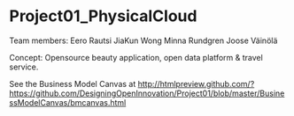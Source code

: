 Project01_PhysicalCloud
=========

Team members:
Eero Rautsi
JiaKun Wong
Minna Rundgren
Joose Väinölä

Concept: 
Opensource beauty application, open data platform & travel service.

See the Business Model Canvas at http://htmlpreview.github.com/?https://github.com/DesigningOpenInnovation/Project01/blob/master/BusinessModelCanvas/bmcanvas.html